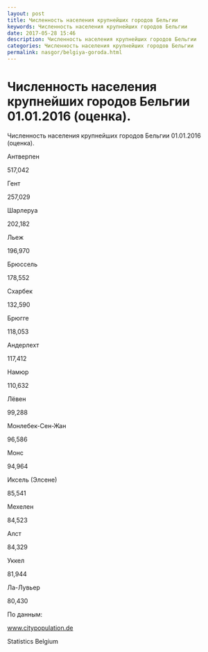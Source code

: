 ```yaml
---
layout: post
title: Численность населения крупнейших городов Бельгии
keywords: Численность населения крупнейших городов Бельгии
date: 2017-05-28 15:46
description: Численность населения крупнейших городов Бельгии
categories: Численность населения крупнейших городов Бельгии
permalink: nasgor/belgiya-goroda.html
---
```


# Численность населения крупнейших городов Бельгии 01.01.2016 (оценка).



Численность населения крупнейших городов Бельгии 01.01.2016 (оценка).








Антверпен


517,042






Гент


257,029






Шарлеруа


202,182






Льеж


196,970






Брюссель


178,552






Схарбек


132,590






Брюгге


118,053






Андерлехт


117,412






Намюр


110,632






Лёвен


99,288






Монлебек-Сен-Жан


96,586






Монс


94,964






Иксель (Элсене)


85,541






Мехелен


84,523






Алст


84,329






Уккел


81,944






Ла-Лувьер


80,430








По данным:


www.citypopulation.de


Statistics Belgium


		
